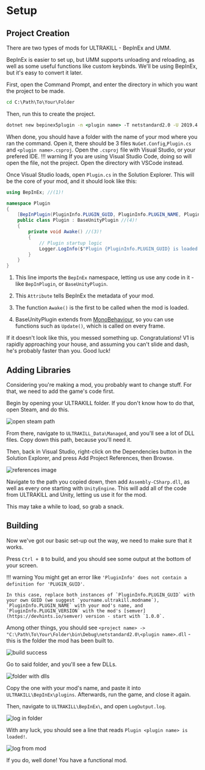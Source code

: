 # Setup

## Project Creation

There are two types of mods for ULTRAKILL - BepInEx and UMM.  

BepInEx is easier to set up, but UMM supports unloading and reloading, as well as some useful functions like custom keybinds.
We'll be using BepInEx, but it's easy to convert it later.

First, open the Command Prompt, and enter the directory in which you want the project to be made. 
```bat
cd C:\Path\To\Your\Folder
```

Then, run this to create the project.
```bat
dotnet new bepinex5plugin -n <plugin name> -T netstandard2.0 -U 2019.4.16
```  

When done, you should have a folder with the name of your mod where you ran the command. Open it, there should be 3 files `NuGet.Config`,`Plugin.cs` and `<plugin name>.csproj`. Open the `.csproj` file with Visual Studio, or your prefered IDE.
!!! warning
    If you are using Visual Studio Code, doing so will open the file, not the project. Open the directory with VSCode instead.

Once Visual Studio loads, open `Plugin.cs` in the Solution Explorer. This will be the core of your mod, and it should look like this:
```cs linenums="1" title="Default BepInEx Plugin"
using BepInEx; //(1)!

namespace Plugin
{
    [BepInPlugin(PluginInfo.PLUGIN_GUID, PluginInfo.PLUGIN_NAME, PluginInfo.PLUGIN_VERSION)] //(2)!
    public class Plugin : BaseUnityPlugin //(4)!
    {
        private void Awake() //(3)!
        {
            // Plugin startup logic
            Logger.LogInfo($"Plugin {PluginInfo.PLUGIN_GUID} is loaded!");
        }
    }
}
```

1.  This line imports the `BepInEx` namespace, letting us use any code in it - like `BepInPlugin`, or `BaseUnityPlugin`.

2.  This `Attribute` tells BepInEx the metadata of your mod.

3.  The function `Awake()` is the first to be called when the mod is loaded.

4.  BaseUnityPlugin extends from [MonoBehaviour](https://docs.unity3d.com/ScriptReference/MonoBehaviour.html), so you can use functions such as `Update()`, which is called on every frame.

If it doesn't look like this, you messed something up. Congratulations! V1 is rapidly approaching your house, and assuming you can't slide and dash, he's probably faster than you. Good luck!

## Adding Libraries

Considering you're making a mod, you probably want to change stuff. For that, we need to add the game's code first.

Begin by opening your ULTRAKILL folder. If you don't know how to do that, open Steam, and do this.

![open steam path](https://cdn.discordapp.com/attachments/727956051156271175/1079171277388005456/image.png)

From there, navigate to `ULTRAKILL_Data\Managed`, and you'll see a lot of DLL files. Copy down this path, because you'll need it.

Then, back in Visual Studio, right-click on the Dependencies button in the Solution Explorer, and press Add Project References, then Browse.

![references image](https://media.discordapp.net/attachments/727956051156271175/1079183475258703924/image.png)

Navigate to the path you copied down, then add `Assembly-CSharp.dll`, as well as every one starting with `UnityEngine`. This will add all of the code from ULTRAKILL and Unity, letting us use it for the mod.

This may take a while to load, so grab a snack.

## Building

Now we've got our basic set-up out the way, we need to make sure that it works.

Press `Ctrl + B` to build, and you should see some output at the bottom of your screen.

!!! warning
    You might get an error like `'PluginInfo' does not contain a definition for 'PLUGIN_GUID'`. 
    
    In this case, replace both instances of `PluginInfo.PLUGIN_GUID` with your own GUID (we suggest `yourname.ultrakill.modname`), `PluginInfo.PLUGIN_NAME` with your mod's name, and `PluginInfo.PLUGIN_VERSION` with the mod's [semver](https://devhints.io/semver) version - start with `1.0.0`.

Among other things, you should see `<project name> -> "C:\Path\To\Your\Folder\bin\Debug\netstandard2.0\<plugin name>.dll` - this is the folder the mod has been built to.

![build success](https://media.discordapp.net/attachments/727956051156271175/1079179511926640660/image.png)

Go to said folder, and you'll see a few DLLs.

![folder with dlls](https://media.discordapp.net/attachments/727956051156271175/1079180682804342894/image.png)

Copy the one with your mod's name, and paste it into `ULTRAKILL\BepInEx\plugins`. Afterwards, run the game, and close it again.

Then, navigate to `ULTRAKILL\BepInEx\`, and open `LogOutput.log`. 

![log in folder](https://media.discordapp.net/attachments/727956051156271175/1079181031061602384/image.png)

With any luck, you should see a line that reads `Plugin <plugin name> is loaded!`.

![log from mod](https://media.discordapp.net/attachments/727956051156271175/1079180304100626472/image.png)

If you do, well done! You have a functional mod.